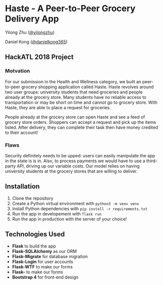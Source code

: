 # Haste - A Peer-to-Peer Grocery Delivery App
Yilong Zhu ([@yilongzhu](https://github.com/yilongzhu "Allen's GitHub"))

Daniel Kong ([@danielkong365](https://github.com/danielkong365 "Daniel's GitHub"))


## HackATL 2018 Project
### Motvation
For our submission in the Health and Wellness category, we built an peer-to-peer grocery shopping application called Haste. Haste revolves around two user groups: university students that need groceries and people already at the grocery store. Many students have no reliable access to transportation or may be short on time and cannot go to grocery store. With Haste, they are able to place a request for groceries.

People already at the grocery store can open Haste and see a feed of grocery store orders. Shoppers can accept a request and pick up the items listed. After delivery, they can complete their task then have money credited to their account!

### Flaws
Security definitely needs to be upped: users can easily manipulate the app in the state is is in. Also, to process payments we would have to use a third-party API, driving up our variable costs. Our model relies on having university students at the grocery stores that are willing to deliver.


## Installation
1. Clone the repository
2. Create a Python virtual environment with `python3 -m venv venv`
3. Install Python dependencies with `pip install -r requirements.txt`
4. Run the app in developement with `flask run`
5. Run the app in production with the server of your choice!


## Technologies Used
* **Flask** to build the app
* **Flask-SQLAlchemy** as our ORM
* **Flask-Migrate** for database migration
* **Flask-Login** for user accounts
* **Flask-WTF** to make our forms
* **Flask-** to make our forms
* **Bootstrap 4** for front-end design
